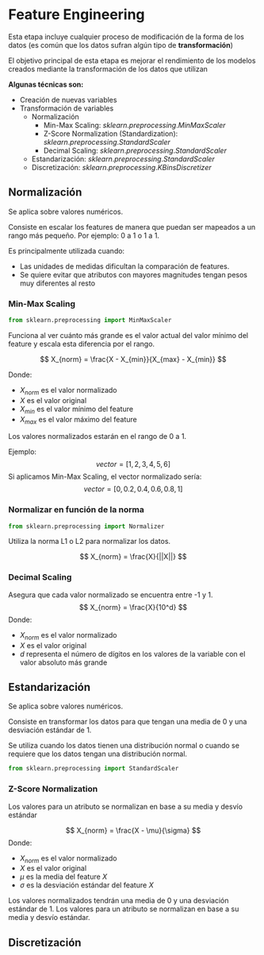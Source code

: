 # Feature Engineering
Esta etapa incluye cualquier proceso de modificación de la forma de los datos (es común que los datos sufran algún tipo de **transformación**)

El objetivo principal de esta etapa es mejorar el rendimiento de los modelos creados mediante la transformación de los datos que utilizan

**Algunas técnicas son:**
- Creación de nuevas variables
- Transformación de variables
    - Normalización
        - Min-Max Scaling: $sklearn.preprocessing.MinMaxScaler$
        - Z-Score Normalization (Standardization): $sklearn.preprocessing.StandardScaler$
        - Decimal Scaling: $sklearn.preprocessing.StandardScaler$
    - Estandarización: $sklearn.preprocessing.StandardScaler$
    - Discretización: $sklearn.preprocessing.KBinsDiscretizer$

## Normalización
Se aplica sobre valores numéricos.

Consiste en escalar los features de manera que puedan ser mapeados a un rango más pequeño. Por ejemplo: 0 a 1 o 1 a 1.


Es principalmente utilizada cuando:
- Las unidades de medidas dificultan la comparación de features.
- Se quiere evitar que atributos con mayores magnitudes tengan pesos muy diferentes al resto

### Min-Max Scaling
```python	
from sklearn.preprocessing import MinMaxScaler
```	

Funciona al ver cuánto más grande es el valor actual del valor mínimo del feature y escala esta diferencia por el rango.

$$ X_{norm} = \frac{X - X_{min}}{X_{max} - X_{min}} $$

Donde:
- $X_{norm}$ es el valor normalizado
- $X$ es el valor original
- $X_{min}$ es el valor mínimo del feature
- $X_{max}$ es el valor máximo del feature

Los valores normalizados estarán en el rango de 0 a 1.

Ejemplo:
$$vector = [1, 2, 3, 4, 5, 6]$$
Si aplicamos Min-Max Scaling, el vector normalizado sería:
$$vector = [0, 0.2, 0.4, 0.6, 0.8, 1]$$

### Normalizar en función de la norma
```python
from sklearn.preprocessing import Normalizer
```
Utiliza la norma L1 o L2 para normalizar los datos.

$$ X_{norm} = \frac{X}{||X||} $$


### Decimal Scaling
Asegura que cada valor normalizado se encuentra entre -1 y 1.
    $$ X_{norm} = \frac{X}{10^d} $$
Donde:
- $X_{norm}$ es el valor normalizado
- $X$ es el valor original
- $d$ representa el número de dígitos en los valores de la variable con el valor absoluto más grande

## Estandarización
Se aplica sobre valores numéricos.

Consiste en transformar los datos para que tengan una media de 0 y una desviación estándar de 1.

Se utiliza cuando los datos tienen una distribución normal o cuando se requiere que los datos tengan una distribución normal.

```python
from sklearn.preprocessing import StandardScaler
```
### Z-Score Normalization
Los valores para un atributo se normalizan en base a su media y desvío estándar

$$ X_{norm} = \frac{X - \mu}{\sigma} $$
Donde:
- $X_{norm}$ es el valor normalizado
- $X$ es el valor original
- $\mu$ es la media del feature $X$
- $\sigma$ es la desviación estándar del feature $X$

Los valores normalizados tendrán una media de 0 y una desviación estándar de 1.
Los valores para un atributo se normalizan en base a su media y desvío estándar.

## Discretización